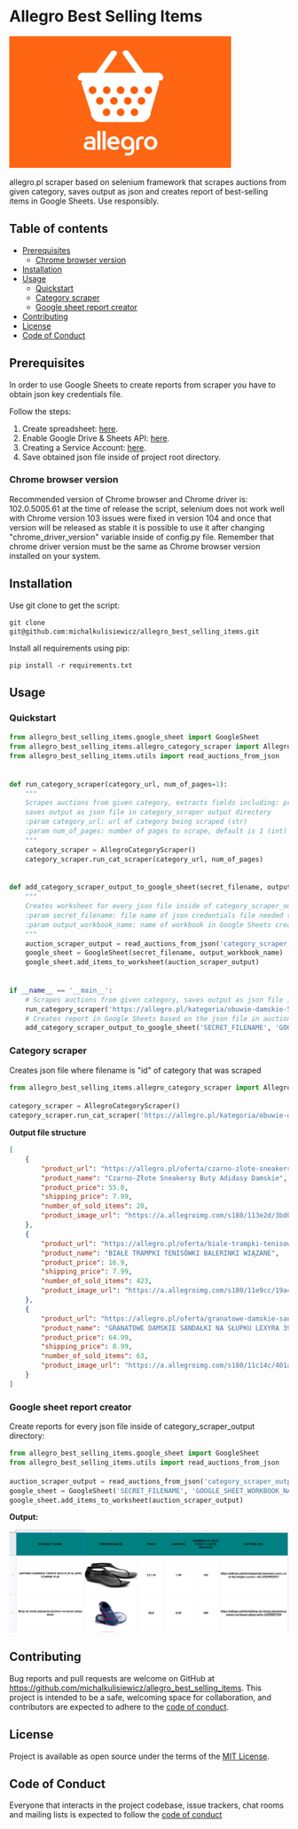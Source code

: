 # Allegro Best Selling Items

<img src="misc/logo.jpg" width="400"/>

allegro.pl scraper based on selenium framework that scrapes auctions from 
given category, saves output as json and creates report of best-selling items
in Google Sheets. Use responsibly.

## Table of contents
- [Prerequisites](#prerequisites)
  - [Chrome browser version](#chrome-browser-version)
- [Installation](#installation)
- [Usage](#usage)
  - [Quickstart](#quickstart)
  - [Category scraper](#category-scraper)
  - [Google sheet report creator](#google-sheet-report-creator)
- [Contributing](#contributing)
- [License](#license)
- [Code of Conduct](#code-of-conduct)

## Prerequisites
In order to use Google Sheets to create reports from scraper
you have to obtain json key credentials file.

Follow the steps:

1. Create spreadsheet: [here](https://youtu.be/wrR0YLzh4DQ?t=44).
2. Enable Google Drive & Sheets API: [here](https://youtu.be/wrR0YLzh4DQ?t=85).
3. Creating a Service Account: [here](https://youtu.be/wrR0YLzh4DQ?t=186).
4. Save obtained json file inside of project root directory.

### Chrome browser version
Recommended version of Chrome browser and Chrome driver is: 102.0.5005.61
at the time of release the script, selenium does not work well with Chrome version 103
issues were fixed in version 104 and once that version will be released as stable
it is possible to use it after changing "chrome_driver_version" variable inside of config.py file.
Remember that chrome driver version must be the same as Chrome browser version installed on your system.

## Installation

Use git clone to get the script:

```shell
git clone git@github.com:michalkulisiewicz/allegro_best_selling_items.git
```

Install all requirements using pip:

```shell
pip install -r requirements.txt
```


## Usage

### Quickstart

```python
from allegro_best_selling_items.google_sheet import GoogleSheet
from allegro_best_selling_items.allegro_category_scraper import AllegroCategoryScraper
from allegro_best_selling_items.utils import read_auctions_from_json


def run_category_scraper(category_url, num_of_pages=1):
    """
    Scrapes auctions from given category, extracts fields including: price, number of sold items, shipping_price
    saves output as json file in category_scraper output directory
    :param category_url: url of category being scraped (str)
    :param num_of_pages: number of pages to scrape, default is 1 (int)
    """
    category_scraper = AllegroCategoryScraper()
    category_scraper.run_cat_scraper(category_url, num_of_pages)


def add_category_scraper_output_to_google_sheet(secret_filename, output_workbook_name):
    """
    Creates worksheet for every json file inside of category_scraper_output directory
    :param secret_filename: file name of json credentials file needed to work with Google Sheets (str)
    :param output_workbook_name: name of workbook in Google Sheets created by the user (str)
    """
    auction_scraper_output = read_auctions_from_json('category_scraper_output')
    google_sheet = GoogleSheet(secret_filename, output_workbook_name)
    google_sheet.add_items_to_worksheet(auction_scraper_output)


if __name__ == '__main__':
    # Scrapes auctions from given category, saves output as json file in category_scraper_output directory
    run_category_scraper('https://allegro.pl/kategoria/obuwie-damskie-531', 10)
    # Creates report in Google Sheets based on the json file in auction_scraper_output directory
    add_category_scraper_output_to_google_sheet('SECRET_FILENAME', 'GOOGLE_SHEET_WORKBOOK_NAME')


```

### Category scraper

Creates json file where filename is "id" of category that was scraped

```python
from allegro_best_selling_items.allegro_category_scraper import AllegroCategoryScraper

category_scraper = AllegroCategoryScraper()
category_scraper.run_cat_scraper('https://allegro.pl/kategoria/obuwie-damskie-531', 1)
```


**Output file structure**
```json
[
    {
        "product_url": "https://allegro.pl/oferta/czarno-zlote-sneakersy-buty-adidasy-damskie-12443956473",
        "product_name": "Czarno-Złote Sneakersy Buty Adidasy Damskie",
        "product_price": 55.0,
        "shipping_price": 7.99,
        "number_of_sold_items": 20,
        "product_image_url": "https://a.allegroimg.com/s180/113e2d/3bd0c7e7406399857cf7eb14923f/Czarno-Zlote-Sneakersy-Buty-Adidasy-Damskie"
    },
    {
        "product_url": "https://allegro.pl/oferta/biale-trampki-tenisowki-balerinki-wiazane-10788157930",
        "product_name": "BIAŁE TRAMPKI TENISÓWKI BALERINKI WIĄZANE",
        "product_price": 16.9,
        "shipping_price": 7.99,
        "number_of_sold_items": 423,
        "product_image_url": "https://a.allegroimg.com/s180/11e9cc/19a424c743ecaecab8e87046c92b/BIALE-TRAMPKI-TENISOWKI-BALERINKI-WIAZANE"
    },
    {
        "product_url": "https://allegro.pl/oferta/granatowe-damskie-sandalki-na-slupku-lexyra-39-12274614706",
        "product_name": "GRANATOWE DAMSKIE SANDAŁKI NA SŁUPKU LEXYRA 39",
        "product_price": 64.99,
        "shipping_price": 8.99,
        "number_of_sold_items": 63,
        "product_image_url": "https://a.allegroimg.com/s180/11c14c/401a13414334ba00999ca77d5a1d/GRANATOWE-DAMSKIE-SANDALKI-NA-SLUPKU-LEXYRA-39"
    }
]
```

### Google sheet report creator
Create reports for every json file inside of category_scraper_output directory:

```python
from allegro_best_selling_items.google_sheet import GoogleSheet
from allegro_best_selling_items.utils import read_auctions_from_json

auction_scraper_output = read_auctions_from_json('category_scraper_output')
google_sheet = GoogleSheet('SECRET_FILENAME', 'GOOGLE_SHEET_WORKBOOK_NAME')
google_sheet.add_items_to_worksheet(auction_scraper_output)
```
**Output:**

![Screenshot](misc/report_preview.png)

## Contributing

Bug reports and pull requests are welcome on GitHub at
https://github.com/michalkulisiewicz/allegro_best_selling_items. This project is intended to be a safe, welcoming space for collaboration, and contributors are expected to adhere to the [code of conduct](https://github.com/michalkulisiewicz/python-baselinker/blob/master/CODE_OF_CONDUCT.md).

## License

Project is available as open source under the terms of the [MIT License](https://opensource.org/licenses/MIT).

## Code of Conduct

Everyone that interacts in the project codebase, issue trackers, chat rooms and mailing lists is expected to follow the [code of conduct](https://github.com/michalkulisiewicz/allegro_best_selling_items/blob/master/CODE_OF_CONDUCT.md)
